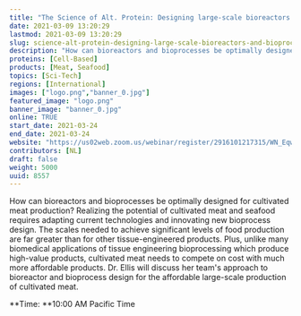 ```yaml
---
title: "The Science of Alt. Protein: Designing large-scale bioreactors and bioprocesses for cultivated meat"
date: 2021-03-09 13:20:29
lastmod: 2021-03-09 13:20:29
slug: science-alt-protein-designing-large-scale-bioreactors-and-bioprocesses-cultivated-meat
description: "How can bioreactors and bioprocesses be optimally designed for cultivated meat production? Realizing the potential of cultivated meat and seafood requires adapting current technologies and innovating new bioprocess design. The scales needed to achieve significant levels of food production are far greater than for other tissue-engineered products. Plus, unlike many biomedical applications of tissue engineering bioprocessing which produce high-value products, cultivated meat needs to compete on cost with much more affordable products. Dr."
proteins: [Cell-Based]
products: [Meat, Seafood]
topics: [Sci-Tech]
regions: [International]
images: ["logo.png","banner_0.jpg"]
featured_image: "logo.png"
banner_image: "banner_0.jpg"
online: TRUE
start_date: 2021-03-24
end_date: 2021-03-24
website: "https://us02web.zoom.us/webinar/register/2916101217315/WN_Eqw0UILsRUmyup9-dmIG6w"
contributors: [NL]
draft: false
weight: 5000
uuid: 8557
---
```

How can bioreactors and bioprocesses be optimally designed for
cultivated meat production? Realizing the potential of cultivated meat
and seafood requires adapting current technologies and innovating new
bioprocess design. The scales needed to achieve significant levels of
food production are far greater than for other tissue-engineered
products. Plus, unlike many biomedical applications of tissue
engineering bioprocessing which produce high-value products, cultivated
meat needs to compete on cost with much more affordable products. Dr.
Ellis will discuss her team's approach to bioreactor and bioprocess
design for the affordable large-scale production of cultivated meat.

**Time: **10:00 AM Pacific Time
